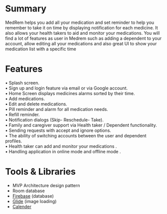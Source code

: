 # Summary
MedRem helps you add all your medication and set reminder to help you
remember to take it on time by displaying notification for each medicine. It also
allows your health takers to aid and monitor your medications. You will find a lot
of features as user in Medrem such as adding a dependent to your account, allow
editing all your medications and also great UI to show your medication list with
a specific time

# Features
• Splash screen.</br>
• Sign up and login feature via email or via Google account.</br>
• Home Screen displays medicines alarms sorted by their time.</br>
• Add medications.</br>
• Edit and delete medications.</br>
• Pill reminder and alarm for all medication needs.</br>
• Refill reminder.</br>
• Notification dialogs (Skip- Reschedule- Take).</br>
• Family and caregiver support via Health taker / Dependent functionality.</br>
• Sending requests with accept and ignore options.</br>
• The ability of switching accounts between the user and dependent profiles.</br>
• Health taker can add and monitor your medications .</br>
• Handling application in online mode and offline mode .</br>

# Tools & Libraries
* MVP Architecture design pattern
* Room database
* <a href="https://firebase.google.com/">Firebase</a> (database)
* <a href="https://github.com/bumptech/glide">Glide</a> (image loading)
* <a href="https://github.com/Mulham-Raee/Horizontal-Calendar">Calender</a>